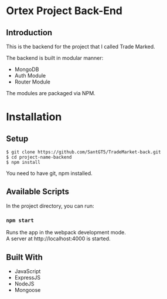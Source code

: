 # Ortex Project Back-End

## Introduction

This is the backend for the project that I called Trade Marked.

The backend is built in modular manner:

- MongoDB
- Auth Module
- Router Module

The modules are packaged via NPM.

# Installation
## Setup

```
$ git clone https://github.com/SantGT5/TradeMarket-back.git
$ cd project-name-backend
$ npm install
```
You need to have git, npm installed.


## Available Scripts

In the project directory, you can run:

### `npm start`

Runs the app in the webpack development mode.\
A server at http://localhost:4000 is started.

## Built With

- JavaScript
- ExpressJS
- NodeJS
- Mongoose
